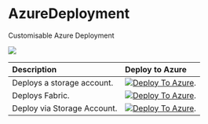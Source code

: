 # AzureDeployment
Customisable Azure Deployment


<img src="https://aka.ms/deploytoazurebutton"/>

| Description | Deploy to Azure |
|:------------|:----------------|
| Deploys a storage account. |[![Deploy To Azure](https://aka.ms/deploytoazurebutton)](https://portal.azure.com/#create/Microsoft.Template/uri/https%3A%2F%2Fdev.azure.com%2Forchestrationtesting%2FAzureDeployment%2F_apis%2Fgit%2Frepositories%2FAzureDeployment%2Fitems%3Fpath%3D%2Fconfig%2Ftest_storage.json%26api-version%3D6.0%26%24format%3Doctet-stream). |
| Deploys Fabric. |[![Deploy To Azure](https://aka.ms/deploytoazurebutton)](https://portal.azure.com/#create/Microsoft.Template/uri/https%3A%2F%2Fdev.azure.com%2Forchestrationtesting%2FAzureDeployment%2F_apis%2Fgit%2Frepositories%2FAzureDeployment%2Fitems%3Fpath%3D%2Fconfig%2Ftest_arm_fabric.json%26api-version%3D6.0%26%24format%3Doctet-stream). |
| Deploy via Storage Account. |[![Deploy To Azure](https://aka.ms/deploytoazurebutton)](https://stuksazd.blob.core.windows.net/prodarm/test_storage.json?sp=r&st=2024-09-11T17:03:34Z&se=2024-09-12T01:03:34Z&spr=https&sv=2022-11-02&sr=b&sig=JftxKOsW%2BbbCtxw6zLk2Nl%2FrN8kknyUU%2FAbR1zbRR8I%3D). |
